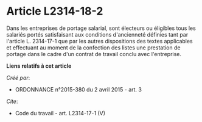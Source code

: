 # Article L2314-18-2

Dans les entreprises de portage salarial, sont électeurs ou éligibles tous les salariés portés satisfaisant aux conditions
d'ancienneté définies tant par l'article L. 2314-17-1 que par les autres dispositions des textes applicables et effectuant au
moment de la confection des listes une prestation de portage dans le cadre d'un contrat de travail conclu avec l'entreprise.

**Liens relatifs à cet article**

_Créé par_:

  - ORDONNANCE n°2015-380 du 2 avril 2015 - art. 3

_Cite_:

  - Code du travail - art. L2314-17-1 (V)
